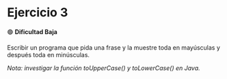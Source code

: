 # Ejercicio 3
🟢 **Dificultad Baja**  

Escribir un programa que pida una frase y la muestre toda en mayúsculas y después toda
en minúsculas. 

*Nota: investigar la función toUpperCase() y toLowerCase() en
Java.*
